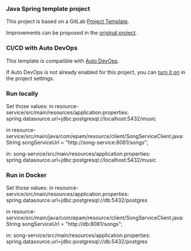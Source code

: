### Java Spring template project

This project is based on a GitLab [Project Template](https://docs.gitlab.com/ee/gitlab-basics/create-project.html).

Improvements can be proposed in the [original project](https://gitlab.com/gitlab-org/project-templates/spring).

### CI/CD with Auto DevOps

This template is compatible with [Auto DevOps](https://docs.gitlab.com/ee/topics/autodevops/).

If Auto DevOps is not already enabled for this project, you can [turn it on](https://docs.gitlab.com/ee/topics/autodevops/#enabling-auto-devops) in the project settings.

### Run locally

Set those values:
in resource-service/src/main/resources/application.properties:
spring.datasource.url=jdbc:postgresql://localhost:5432/music

in resource-service/src/main/java/com/epam/resource/client/SongServiceClient.java:
String songServiceUrl = "http://song-service:8081/songs";

in: song-service/src/main/resources/application.properties:
spring.datasource.url=jdbc:postgresql://localhost:5432/music

### Run in Docker

Set those values:
in resource-service/src/main/resources/application.properties:
spring.datasource.url=jdbc:postgresql://db:5432/postgres

in resource-service/src/main/java/com/epam/resource/client/SongServiceClient.java:
String songServiceUrl = "http://db:8081/songs";

in: song-service/src/main/resources/application.properties:
spring.datasource.url=jdbc:postgresql://db:5432/postgres




